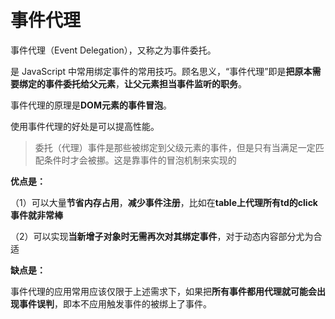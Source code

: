 # 事件代理

事件代理（Event Delegation），又称之为事件委托。

是 JavaScript 中常用绑定事件的常用技巧。顾名思义，“事件代理”即是**把原本需要绑定的事件委托给父元素**，**让父元素担当事件监听的职务**。

事件代理的原理是**DOM元素的事件冒泡**。

使用事件代理的好处是可以提高性能。

> 委托（代理）事件是那些被绑定到父级元素的事件，但是只有当满足一定匹配条件时才会被挪。这是靠事件的冒泡机制来实现的

**优点是：**

（1）可以大量**节省内存占用**，**减少事件注册**，比如在**table上代理所有td的click事件就非常棒** 

（2）可以实现**当新增子对象时无需再次对其绑定事件**，对于动态内容部分尤为合适

**缺点是：**

事件代理的应用常用应该仅限于上述需求下，如果把**所有事件都用代理就可能会出现事件误判**，即本不应用触发事件的被绑上了事件。











